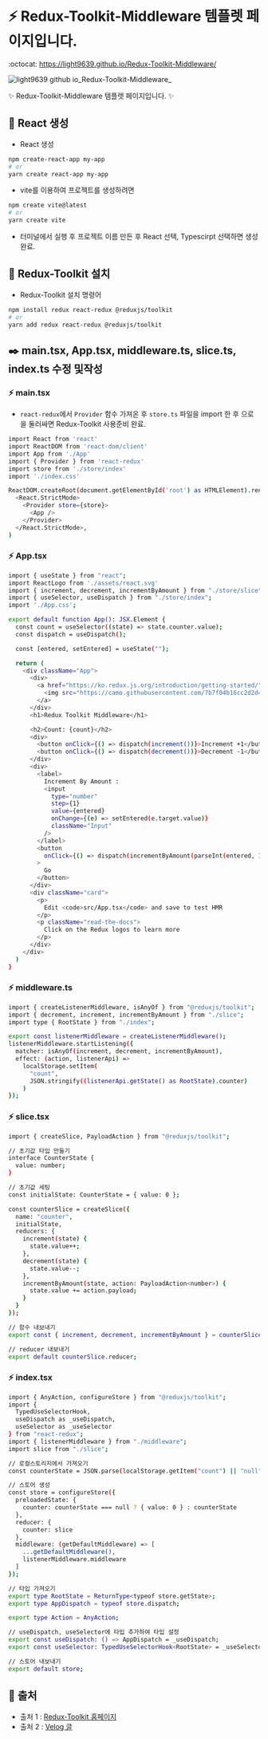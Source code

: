 # :zap: Redux-Toolkit-Middleware 템플렛 페이지입니다.
:octocat: https://light9639.github.io/Redux-Toolkit-Middleware/

![light9639 github io_Redux-Toolkit-Middleware_](https://user-images.githubusercontent.com/95972251/212832435-e5a1adf1-e71c-471b-951e-569ea4380817.png)

:sparkles: Redux-Toolkit-Middleware 템플렛 페이지입니다. :sparkles:
## :tada: React 생성
- React 생성
```bash
npm create-react-app my-app
# or
yarn create react-app my-app
```

- vite를 이용하여 프로젝트를 생성하려면
```bash
npm create vite@latest
# or
yarn create vite
```
- 터미널에서 실행 후 프로젝트 이름 만든 후 React 선택, Typescirpt 선택하면 생성 완료.
## 🚝 Redux-Toolkit 설치
- Redux-Toolkit 설치 명령어
```bash
npm install redux react-redux @reduxjs/toolkit
# or
yarn add redux react-redux @reduxjs/toolkit
```

## ✒️ main.tsx, App.tsx, middleware.ts, slice.ts, index.ts 수정 및작성
### :zap: main.tsx
- `react-redux`에서 `Provider` 함수 가져온 후 `store.ts` 파일을 import 한 후 <Provider store={store}></Provider>으로 <App />을 둘러싸면 Redux-Toolkit 사용준비 완료.
```bash 
import React from 'react'
import ReactDOM from 'react-dom/client'
import App from './App'
import { Provider } from 'react-redux'
import store from './store/index'
import './index.css'

ReactDOM.createRoot(document.getElementById('root') as HTMLElement).render(
  <React.StrictMode>
    <Provider store={store}>
      <App />
    </Provider>
  </React.StrictMode>,
)
```

### :zap: App.tsx
```bash
import { useState } from "react";
import ReactLogo from './assets/react.svg'
import { increment, decrement, incrementByAmount } from "./store/slice";
import { useSelector, useDispatch } from "./store/index";
import './App.css';

export default function App(): JSX.Element {
  const count = useSelector((state) => state.counter.value);
  const dispatch = useDispatch();

  const [entered, setEntered] = useState("");

  return (
    <div className="App">
      <div>
        <a href="https://ko.redux.js.org/introduction/getting-started/" target="_blank">
          <img src="https://camo.githubusercontent.com/7b7f04b16cc2d2d4a32985710e4d640985337a32bbb1e60cdacede2c8a4ae57b/68747470733a2f2f63646e2e776f726c64766563746f726c6f676f2e636f6d2f6c6f676f732f72656475782e737667" className="logo" alt="Redux logo" />
        </a>
      </div>
      <h1>Redux Toolkit Middleware</h1>

      <h2>Count: {count}</h2>
      <div>
        <button onClick={() => dispatch(increment())}>Increment +1</button>
        <button onClick={() => dispatch(decrement())}>Decrement -1</button>
      </div>
      <div>
        <label>
          Increment By Amount :
          <input
            type="number"
            step={1}
            value={entered}
            onChange={(e) => setEntered(e.target.value)}
            className="Input"
          />
        </label>
        <button
          onClick={() => dispatch(incrementByAmount(parseInt(entered, 10)))}
        >
          Go
        </button>
      </div>
      <div className="card">
        <p>
          Edit <code>src/App.tsx</code> and save to test HMR
        </p>
        <p className="read-the-docs">
          Click on the Redux logos to learn more
        </p>
      </div>
    </div>
  )
}
```

### :zap: middleware.ts
```bash
import { createListenerMiddleware, isAnyOf } from "@reduxjs/toolkit";
import { decrement, increment, incrementByAmount } from "./slice";
import type { RootState } from "./index";

export const listenerMiddleware = createListenerMiddleware();
listenerMiddleware.startListening({
  matcher: isAnyOf(increment, decrement, incrementByAmount),
  effect: (action, listenerApi) =>
    localStorage.setItem(
      "count",
      JSON.stringify((listenerApi.getState() as RootState).counter)
    )
});
```

### :zap: slice.tsx
```bash
import { createSlice, PayloadAction } from "@reduxjs/toolkit";

// 초기값 타입 만들기
interface CounterState {
  value: number;
}

// 초기값 세팅
const initialState: CounterState = { value: 0 };

const counterSlice = createSlice({
  name: "counter",
  initialState,
  reducers: {
    increment(state) {
      state.value++;
    },
    decrement(state) {
      state.value--;
    },
    incrementByAmount(state, action: PayloadAction<number>) {
      state.value += action.payload;
    }
  }
});

// 함수 내보내기
export const { increment, decrement, incrementByAmount } = counterSlice.actions;

// reducer 내보내기
export default counterSlice.reducer;
```

### :zap: index.tsx
```bash
import { AnyAction, configureStore } from "@reduxjs/toolkit";
import {
  TypedUseSelectorHook,
  useDispatch as _useDispatch,
  useSelector as _useSelector
} from "react-redux";
import { listenerMiddleware } from "./middleware";
import slice from "./slice";

// 로컬스토리지에서 가져오기
const counterState = JSON.parse(localStorage.getItem("count") || "null");

// 스토어 생성
const store = configureStore({
  preloadedState: {
    counter: counterState === null ? { value: 0 } : counterState
  },
  reducer: {
    counter: slice
  },
  middleware: (getDefaultMiddleware) => [
    ...getDefaultMiddleware(),
    listenerMiddleware.middleware
  ]
});

// 타입 가져오기
export type RootState = ReturnType<typeof store.getState>;
export type AppDispatch = typeof store.dispatch;

export type Action = AnyAction;

// useDispatch, useSelector에 타입 추가하여 타입 설정
export const useDispatch: () => AppDispatch = _useDispatch;
export const useSelector: TypedUseSelectorHook<RootState> = _useSelector;

// 스토어 내보내기
export default store;
```
## 📎 출처
- 출처 1 : <a href="https://redux-toolkit.js.org/usage/usage-with-typescript#createasyncthunk">Redux-Toolkit 홈페이지</a>
- 출처 2 : <a href="https://velog.io/@rkio/Typescript-React-Redux-toolkitft.-axios-%EB%93%B1%EB%93%B1-%ED%99%9C%EC%9A%A9">Velog 글</a>
